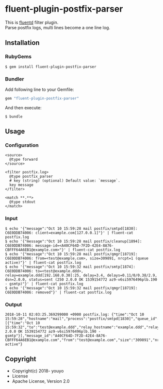 # fluent-plugin-postfix-parser

This is [fluentd](https://fluentd.org/) filter plugin.  
Parse postfix logs, multi lines become a one line log.

## Installation

### RubyGems

```
$ gem install fluent-plugin-postfix-parser
```

### Bundler

Add following line to your Gemfile:

```ruby
gem "fluent-plugin-postfix-parser"
```

And then execute:

```
$ bundle
```

## Usage

### Configuration

```
<source>
  @type forward
</source>

<filter postfix.log>
  @type postfix_parser
  # key (string) (optional) Default value: `message`.
  key message
</filter>

<match **.**>
  @type stdout
</match>
```

### Input

```
$ echo '{"message":"Oct 10 15:59:28 mail postfix/smtpd[1830]: C6E0DDB74006: client=example.com[127.0.0.1]"}' | fluent-cat postfix.log
$ echo '{"message":"Oct 10 15:59:28 mail postfix/cleanup[1894]: C6E0DDB74006: message-id=<A40CF64D-7F2D-42E4-8A76-CBFFF64A6EB1@example.com>"}' | fluent-cat postfix.log
$ echo '{"message":"Oct 10 15:59:28 mail postfix/qmgr[18719]: C6E0DDB74006: from=<test@example.com>, size=309891, nrcpt=1 (queue active)"}' | fluent-cat postfix.log
$ echo '{"message":"Oct 10 15:59:32 mail postfix/smtp[1874]: C6E0DDB74006: to=<test@example.ddd>, relay=example.ddd[192.168.0.30]:25, delay=3.4, delays=0.11/0/0.38/2.9, dsn=2.0.0, status=sent (250 2.0.0 OK 1539154772 az9-v6si5976496plb.190 - gsmtp)"}' | fluent-cat postfix.log
$ echo '{"message":"Oct 10 15:59:32 mail postfix/qmgr[18719]: C6E0DDB74006: removed"}' | fluent-cat postfix.log
```

### Output

```
2018-10-11 02:03:25.369299000 +0900 postfix.log: {"time":"Oct 10 15:59:28","hostname":"mail","process":"postfix/smtpd[1830]","queue_id":"C6E0DDB74006","client_hostname":"example.com","client_ip":"127.0.0.1","messages":[{"time":"Oct 10 15:59:32","to":"test@example.ddd","relay_hostname":"example.ddd","relay_ip":"192.168.0.30","relay_port":"25","delay":"3.4","delays":"0.11/0/0.38/2.9","dsn":"2.0.0","status":"sent","comment":"250 2.0.0 OK 1539154772 az9-v6si5976496plb.190 - gsmtp"}],"message_id":"A40CF64D-7F2D-42E4-8A76-CBFFF64A6EB1@example.com","from":"test@example.com","size":"309891","nrcpt":"1","queue_status":"queue active"}
```

## Copyright

* Copyright(c) 2018- youyo
* License
* Apache License, Version 2.0
